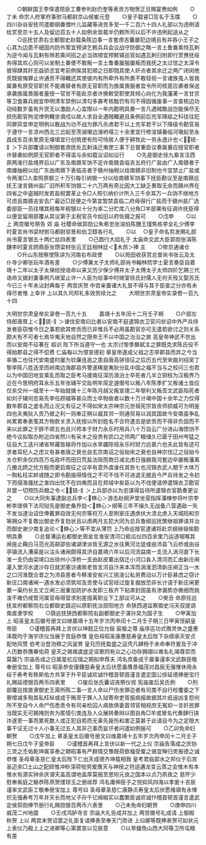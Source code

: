 <!-- { "loadSidebar": true } -->
　　○朝鲜国王李怿遣陪臣工曹参判赵仍奎等表贡方物贺正旦赐宴赉如例
　　○丁未  命宗人府掌府事驸马都尉京山侯崔元登
　　○皇子载睿□巠名于玉牒
　　○四川杂谷安抚司遣都纲番僧叶儿监藏等进贡多至一千二百六十四人礼部以为违例请给赏至京十五人及留边百五十人如例余皆裁半仍敕所司以后不许违例起送从之
　　○巡抚甘肃右佥都御史赵载条陈边事一言套虏吉囊屡犯边境且有并吞小王子之心其为边患不细固内防外策宜预讲乞敕兵兵会议战守防御之略一言土鲁番素恃瓦剌为逆今闻与瓦剌有隙若乘间招之必当效顺宜预敕镇巡官如遇瓦剌归附即行赏赉抚绥务得其欢心则可以坐制土番使不敢叛一言土鲁番屡服屡叛而我抚之太过信之太深令彼得肆其奸志益骄恣宜考前例俟其犯顺之日即戮其使人奸点者其余迁之两广闭闵绝贡既彼悔罪止许通贡不得輙还其使彼内有所牵外有所畏不敢轻视一言诸族羗人皆我属番有原受官职贫不能袭替者有原无官职而为族属畏服者宜令所司核寔应袭者保送承袭族属畏服者量授一官贫不能赴京者许换敕受职使其倾心向化为我藩蓠一言甘京等卫食寡兵弱宜申明清军禁例以清勾多寡考核黜罚有司不得因循废事一言查核边功动经数岁虽有升赏无以激励人心宜限以一年内勘明具奏一言凡遇贼敢战岂能保尽无损伤勘官拘泥律例輙坐谪戍以故人求自全遇贼輙避且条例前后充军降级之科往往犯同罪异宜申定明例以敢战为功不战为罪凡杀虏若干以上充军若干以下降级令勘官易于遵守一言凉州西北三岔起至茨湖墩边濠坍塌三十余里宜行修浚镇番临河墩起至永昌成东百余里原无壕墙宜行创筑使有险可恃居人便于耕牧此一劳永逸计也＜锍-釒＞下兵部覆请以制御套虏抚处瓦剌诛迁夷使三事下总督重臣议奏属番应授官职者许替袭如例原无官职者不得滥与余如载议诏如议行
　　○先是御史徐九皋言注西原两淮行盐境界后以广东及南赣军饷不足许南赣袁临吉五府行广盐由广入南赣者于南雄抽税以给广东由南赣下表临吉者于赣州抽税以给南赣非旧制也今宜禁止广盐或令两淮□人查照原额三十万引每引纳银一分以给南赣军饷事下抚臣勘议至是南赣巡抚王浚言赣州盐厂旧所积军饷银二十六万两有奇比因大工缺乏奏取无余而赣州界在四省之中盗贼时发若盐税罢革止令□人照引纳价计所入三千余耳万一兵饷不继地方可虑且南赣吉安去广最近□民便之今第宜暂禁袁临二府毋得行广盐而于赣州盐厂选委部臣一员往埋其税每年税银以十分为率二分贮库八分角□羊部果有征调许抚臣得以便宜留用部覆从其议第于主税官员今如旧以府佐摄之报可
　　○戊申
　　○以上  两宫徽号祭告  郊  庙  社稷命侯郭勋公朱希忠张溶伯陈鏸王瑾焦栋李全礼少傅李时夏言尚书梁材驸马都尉邬景和伯卫錞各行礼
　　○以
　○皇子命名剪发赐礼部尚书夏言银五十两纻丝四表里
　　○己酉行大祫礼于  太庙命文武大臣郭勋张溶陈鏸李时夏言顾鼎臣张瓒梁材张云王廷相林廷＜木昂＞捧  主
　　○修京通诸仓
　　○升山东按察使陈讲为河南右布政使
　　○以苑田收获赏总督尚书张云及太仆寺少卿张玩年酒有差
　　○少傅兼太子太师礼部尚书翰林院学士夏言奏臣自嘉靖十二年以太子太保给授诰命以来又历少保少傅并太子太傅太子太师四阶乞赐三代诰命又据封妻事例凡继室止许一人臣为给事中时继室徐氏封儒人无何夭殁又娶苏氏今已三十年未沾封典每于  两宫庆贺  中宫亲蚕诸大礼皆不得与其于臣妾之分亦有未得尽者惟  上幸许  上以其久司邦礼多效劳续允之
　　大明世宗肃皇帝实录卷一百九十四

大明世宗肃皇帝实录卷一百九十五
　　嘉靖十五年闰十二月壬子朔
　　○户部左侍郎唐胄上＜锍-釒＞谏伐安南曰比者以安南不庭遣锦衣卫官问状诏中外严兵侍发者臣窃惟今日之事若欲其修贡而已非惟兵不必用虽勘官亦可无遣若欲讨之则关系颇大有不可者七焉华夷天地自然之限帝王不以中国之治治之故  高皇帝神武不世出而以安南不征著在  祖训  陛下所当遵守一也  太宗讨黎季犛弑主之罪既克求陈氏役不得始郡县之得不偿费  仁庙每以为恨宣德初  章皇帝遂成父祖之志举郡县而弃之今当率循二也往代安南盛时屡为钦廉连邕之患自唐高骈徂征之后历五代至宋曲刘绍吴丁黎李陈八姓迭至而岭南边海郡县外警遂稀是夷狄分乱中国之福不当与之校问三也若以为中国旧地宜乘乱而取之臣考马援南征深历浪泊士卒死者几半立铜柱为汉极界乃近在今思明府耳永乐五年张辅平交趾明年简定遽僣号以叛八年陈季扩又叛诸土皆应仅余交州一城至十一年始就擒十三年陈月胡又叛宣德二年黎利又叛吾文武臣陷死者如刘子辅何忠易先李任顾福等甚众而士卒物故者以数十万计竭中国十余年之力仅得数年郡县之虗名而止况又有征之不得如宋太宗神宗元世祖宪宗皆丧师损威可为明鉴四也夫夷狄入贡乃彼之利一则奉正朔以威其邻一则通贸易以润其国故今安南虽争乱尚累累奉表笺其方物款关求入抚按以所封姓名不合符遣去是欲贡而不得非负固而不来以此罪之于辞不顺五也且兴师本于财力永乐时用兵八十万自云广分进山海馈饷不绝今议拟取办附近四省然川有采木之役贵有凯口之师两广粮储久已匮于田州岑猛之征自大工迭兴诸省帑藏皆输将作加以水旱蠲除视永乐时财力远甚六也夫此皆有迹可求者耳杞人之虑又有甚者唐之衰也自玄宗南诏之役始宋之衰也自神宗伐辽之役始今太仓积余仅四百万屯政坏而田日荒盐法阻而商日减北虏日强据我河套边卒屡叛藩离几撤北顾之忧方殷而更启南征之议卒有意外虞谁任其咎七也况锦衣武人闇于大体万一狥私枉实衅或随之即令勘报得情伐之不可不伐不可进退无据且今严兵待发之令初下而侵渔骚扰之害四出忧不在四夷而且在邦域中矣臣以为不伐便请停遣锦衣卫勘官并罢一切预饬兵粮之令＜锍-釒＞上兵部亦以为忠谋得旨待所遣锦衣官勘奏更议之
　　○以大同失事逮副总兵李＜棥心＞游击赵纲尹堂坐营指挥潘楝参将叶宗李彬李璟俱下法司狱先是御史桑乔劾＜棥心＞纲等三年不操久无战备八营遇敌一矢不发当逮治诏住俸戴罪自效无何宗等将万人至荆家庄遇虏伏大溃北虏入天城阳和宗等拥众不复敢出御史乔复劾状且以虏两月五犯大同为总兵鲁纲巡抚樊继祖罪请并治而御史谢少南复追论＜棥心＞等不宜从薄罚  上乃命巡按官逮诸将赴京纲继祖俟勘明具奏
　　○总督漕运右都御史周金言淮安清河口抵瓜仪四百余里乃运道咽喉其闸座止藉白马范光高邮邵伯诸湖津派皆无源之水往黄河北徒或由沛县飞云桥或由谷亭镇流入漕渠是以沽头诸闸颇得其济自嘉靖六年以后河流益南一支流入涡河直下长淮一支仍由梁靖口出徐州小浮桥一支由赵皮寨出宿迁小河口各入清河而汇由新庄闸灌入里河水退沙存日就淤塞访诸故老皆言河自汴来本浑而涡淮泗清新庄闸正当一水之口河淮既合昔之为沛县患者今移淮安矣兴工挑浚公私劳费动以万计臣甚虑之窃计新庄口南诸闸一遇水发必须筑坝及贡使与试官经过旋复掘放恐非长计请于新庄闸更置一渠约长五丈立闸三层重加防护水发即三板齐下贴席封固虽有渗漏势亦微细而挑浚不难仍戒管河属官毋得营求别差擅离职业下工部议可从之
　　○癸丑  命原任巡抚宣府都察院右佥都御史路迎以原职抚治郧阳地方  命狭西道监察御史冯天驭提调南直隶学校
　　○荫巡抚狭西都察院右副都御史于湛孙旲为国子生
　　○甲寅加上  昭圣皇太后徽号册文曰继嘉靖十五年岁次丙申闰十二月壬子朔三日甲寅侄嗣皇帝臣
　　○谨稽首再拜上言伏以坤懿正位允俪  宸极之尊  庙序迄功式徼灵休之盛惠泽既均于海宇庆仪当展于宫庭恭惟  皇伯母昭圣康惠慈寿皇太后陛下杂顺承天安贞配地风赞  伯考治登沕穆之风诞育  皇兄历抚盈盛之运凭凡肆杨于未命奉符爰及于冲人历数恭膺眷佑荷  皇天之锡艰虞底定讴歌同有众之心功存拥翊以难名礼竭尊崇而莫罄乃  宗庙告成之日属星虹应瑞之期拟申荐夫  鸿名庶备成于厘事谨率文武群臣敬奉册宝加上  尊号曰  昭圣恭安康鏸慈寿皇太后伏愿备膺景福茂对昌辰无强惟休用永绥于寿考有秩斯佑方共享于升平臣诚欢诚忭稽首顿首谨言遣定国公徐延德捧册宝行礼赐延德银百两币四表里
　　○废后张氏囊诏丧祭仪视  宪庙废后吴氏例
　　○刑部覆巡按直隶御史王昺所陈二事一言人命以尸伤坐罪迩者有司类不自行检覆委之下寮增减多狥其私枉纵或成于贿至于罪人入狱寄命吏胥报病报故据其片纸逞凶复怨何所不至自今人命尸伤悉责令有司亲检囚人病故俱委首领官相视庶无冤抑一言奸民罪当既实无可餙掩则务为匿情引类连及人众展转奏辩以图自角□羊或冒名代奏肆行挟诈遂至一事而累死数人或正犯自若而无辜先毙伤和害正莫甚于此请自今为之定限大事干证无过十人小事无过五人其非己事而妄讦者问遣如例报可
　　○乙卯免命妇朝贺
　　○戊午加上  章圣皇太后徽号册文曰维嘉靖十五年岁次丙申闰十二月壬子朔七日戊午子皇帝臣
　　○谨稽首再拜上言伏以新一代之上仪  宗庙告落成之庆协  三灵之丕佑乾坤属享泰之期昭事有严群情交豫既荷歛福受厘之锡宜殚归羙报德之诚恭惟  圣母章圣慈仁皇太后陛下仁出天成德齐坤载相我  皇考君临郢水之邦仪于后宫圣迈余□土山之配顾惟冲眇深荷劬劳爰膺天与神授之符适遘龙变云蒸之会惟木有本惟水有源实钟余庆谓天盖高谓地盖厚莫报至恩矧元良之国本以贞乃夙夜之  慈怀少慰奉紫庭之觞恭陈燕贺镂琼玉之册祗荐  鸿名庸伸臣子之悦抑风四海以孝爰十吉辰谨率文武臣工敬奉册宝加上  尊号曰  圣母章圣慈仁康静贞寿皇太后伏愿维祺有永俾炽无强寿考万年并天长而地父子孙千亿绵椒实以蠢繁臣诚欢诚忭稽首顿首谨言遣武定侯郭勋捧节册行礼赐勋银百两币六表里
　　○己未免命妇朝贺
　　○庚申四川威茂二州地震
　　○壬戌鸿胪寺言  宗庙大礼告成并加上  两宫徽号礼成请  上御殿称贺  上以  两宫未贺诏罢之礼臣复请捧表至奉天门赍进  上曰卿等既捧表贺可如状元上表仪乃殿上上之进卿等心第罢宣以见朕意
　　○以旱蝗免山西大同等卫所屯粮有差
